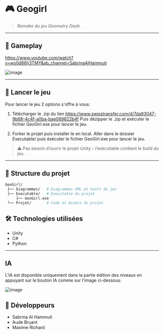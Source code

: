# 🎮 **Geogirl**

> _Remake du jeu Geometry Dash._

---

## 📸 Gameplay

https://www.youtube.com/watch?v=ws0d86h3TMY&ab_channel=SabrinaAlHammuti

![image](https://github.com/user-attachments/assets/2e9c550b-a18e-43ad-8247-520a501f7232)


---

## 🚀 Lancer le jeu

Pour lancer le jeu 2 options s'offre à vous:
1) Télécharger le .zip du lien https://www.swisstransfer.com/d/7da93047-9b68-4c4f-a0ba-bae069822b4f
   Puis dézipper le .zip et exécuter le fichier GeoGirl.exe pour lancer le jeu.

2) Forker le projet puis installer le en local.
   Aller dans le dossier Executable/ puis éxécuter le fichier GeoGirl.exe pour lancer le jeu.

> ⚠️ Pas besoin d’ouvrir le projet Unity – l’exécutable contient le build du jeu.
---

## 📁 Structure du projet

   ```bash
   GeoGirl/
    ├── Diagrammes/   # Diagrammes UML et Gantt du jeu
    ├── Executable/   # Executable du projet
        ├── GeoGirl.exe
    └── Projet/       # Code et Assets du projet
   ```

## 🛠️ Technologies utilisées

- Unity 
- C#
- Python

---
## IA 
L'IA est disponible uniquement dans la partie édition des niveaux en appuyant sur le bouton IA comme sur l'image ci-dessous:

![image](https://github.com/user-attachments/assets/2532fcb8-2069-4d14-86f9-1e42d4a96968)


## 👤 Développeurs

- Sabrina Al Hammuti
- Aude Bruant
- Maxime Richard
